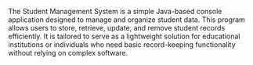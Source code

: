 The Student Management System is a simple Java-based console application designed to manage and organize student data. This program allows users to store, retrieve, update, and remove student records efficiently. It is tailored to serve as a lightweight solution for educational institutions or individuals who need basic record-keeping functionality without relying on complex software.

